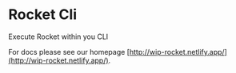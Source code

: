 # Rocket Cli

Execute Rocket within you CLI

For docs please see our homepage [http://wip-rocket.netlify.app/](http://wip-rocket.netlify.app/).
